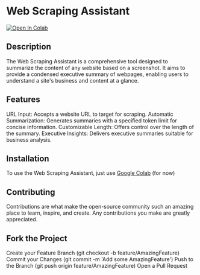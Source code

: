 # Web Scraping Assistant
[![Open In Colab](https://colab.research.google.com/assets/colab-badge.svg)](https://colab.research.google.com/github/crimeacs/vision_scraper/blob/main/Website_to_Embedding.ipynb)

## Description
The Web Scraping Assistant is a comprehensive tool designed to summarize the content of any website based on a screenshot. It aims to provide a condensed executive summary of webpages, enabling users to understand a site's business and content at a glance.

## Features
URL Input: Accepts a website URL to target for scraping.
Automatic Summarization: Generates summaries with a specified token limit for concise information.
Customizable Length: Offers control over the length of the summary.
Executive Insights: Delivers executive summaries suitable for business analysis.

## Installation
To use the Web Scraping Assistant, just use [Google Colab](https://colab.research.google.com/github/crimeacs/vision_scraper/blob/main/Website_to_Embedding.ipynb) (for now)

## Contributing
Contributions are what make the open-source community such an amazing place to learn, inspire, and create. Any contributions you make are greatly appreciated.

## Fork the Project
Create your Feature Branch (git checkout -b feature/AmazingFeature)
Commit your Changes (git commit -m 'Add some AmazingFeature')
Push to the Branch (git push origin feature/AmazingFeature)
Open a Pull Request
